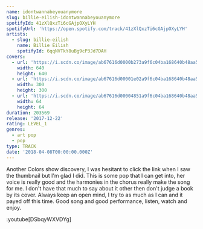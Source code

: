 ```yaml
---
name: idontwannabeyouanymore
slug: billie-eilish-idontwannabeyouanymore
spotifyId: 41zXlQxzTi6cGAjpOXyLYH
spotifyUrl: 'https://open.spotify.com/track/41zXlQxzTi6cGAjpOXyLYH'
artists:
  - slug: billie-eilish
    name: Billie Eilish
    spotifyId: 6qqNVTkY8uBg9cP3Jd7DAH
covers:
  - url: 'https://i.scdn.co/image/ab67616d0000b273a9f6c04ba168640b48aa5795'
    width: 640
    height: 640
  - url: 'https://i.scdn.co/image/ab67616d00001e02a9f6c04ba168640b48aa5795'
    width: 300
    height: 300
  - url: 'https://i.scdn.co/image/ab67616d00004851a9f6c04ba168640b48aa5795'
    width: 64
    height: 64
duration: 203569
release: '2017-12-22'
rating: LEVEL_1
genres:
  - art pop
  - pop
type: TRACK
date: '2018-04-08T00:00:00.000Z'
---
```

Another Colors show discovery, I was hesitant to click the link when I saw the thumbnail
but I'm glad I did. This is some pop that I can get into, her voice is really good and the
harmonies in the chorus really make the song for me. I don't have that much to say about it
other then don't judge a book by its cover. Always keep an open mind, I try to as much as
I can and it payed off this time. Good song and good performance, listen, watch and enjoy.

:youtube[DSbqyWXVDYg]
